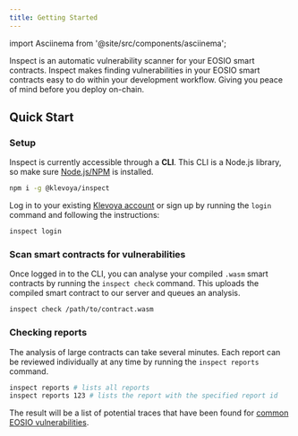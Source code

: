 ```yaml
---
title: Getting Started
---
```


import Asciinema from '@site/src/components/asciinema';

Inspect is an automatic vulnerability scanner for your EOSIO smart contracts.
Inspect makes finding vulnerabilities in your EOSIO smart contracts easy to do within your development workflow. Giving you peace of mind before you deploy on-chain.

## Quick Start

### Setup

Inspect is currently accessible through a **CLI**.
This CLI is a Node.js library, so make sure [Node.js/NPM](https://nodejs.org/en/download/) is installed.

```bash
npm i -g @klevoya/inspect
```

Log in to your existing [Klevoya account](https://klevoya.com) or sign up by running the `login` command and following the instructions:

```bash
inspect login
```


### Scan smart contracts for vulnerabilities

Once logged in to the CLI, you can analyse your compiled `.wasm` smart contracts by running the `inspect check` command.
This uploads the compiled smart contract to our server and queues an analysis.

```bash
inspect check /path/to/contract.wasm
```


### Checking reports

The analysis of large contracts can take several minutes.
Each report can be reviewed individually at any time by running the `inspect reports` command.

```bash
inspect reports # lists all reports
inspect reports 123 # lists the report with the specified report id
```

The result will be a list of potential traces that have been found for [common EOSIO vulnerabilities](https://github.com/klevoya/eosio-wcr-registry).

<!-- <Asciinema id="asciicast-PAxoLGM4Qck2APSvquLFcAN4T" src="https://asciinema.org/a/PAxoLGM4Qck2APSvquLFcAN4T.js"/> -->
